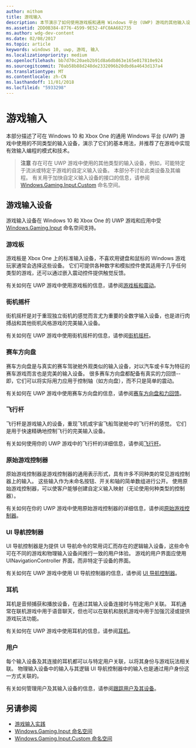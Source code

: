 ```yaml
---
author: mithom
title: 游戏输入
description: 本节演示了如何使用游戏板和通用 Windows 平台 (UWP) 游戏的其他输入设备。
ms.assetid: 2DD0B384-8776-4599-9E52-4FC0AA682735
ms.author: wdg-dev-content
ms.date: 02/08/2017
ms.topic: article
keywords: windows 10, uwp, 游戏, 输入
ms.localizationpriority: medium
ms.openlocfilehash: bb7d70c20aeb2b91d8a6db863e165e017810e924
ms.sourcegitcommit: 70ab58b88d248de2332096b20dbd6a4643d137a4
ms.translationtype: MT
ms.contentlocale: zh-CN
ms.lasthandoff: 11/01/2018
ms.locfileid: "5933298"
---
```

# <a name="input-for-games"></a>游戏输入

本部分描述了可在 Windows 10 和 Xbox One 的通用 Windows 平台 (UWP) 游戏中使用的不同类型的输入设备，演示了它们的基本用法，并推荐了在游戏中实现有效输入编程的模式和技术。

> **注意**    存在可在 UWP 游戏中使用的其他类型的输入设备，例如，可能特定于流派或特定于游戏的自定义输入设备。 本部分不讨论此类设备及其编程。 有关用于加快自定义输入设备的接口的信息，请参阅 [Windows.Gaming.Input.Custom](https://docs.microsoft.com/uwp/api/windows.gaming.input.custom) 命名空间。

## <a name="gaming-input-devices"></a>游戏输入设备

游戏输入设备在 Windows 10 和 Xbox One 的 UWP 游戏和应用中受 [Windows.Gaming.Input](https://docs.microsoft.com/uwp/api/windows.gaming.input) 命名空间支持。

### <a name="gamepads"></a>游戏板

游戏板是 Xbox One 上的标准输入设备，不喜欢用键盘和鼠标的 Windows 游戏玩家通常会选择这些设备。 它们可提供各种数字和模拟控件使其适用于几乎任何类型的游戏，还可以通过嵌入震动控件提供触觉反馈。

有关如何在 UWP 游戏中使用游戏板的信息，请参阅[游戏板和震动](gamepad-and-vibration.md)。

### <a name="arcade-sticks"></a>街机摇杆

街机摇杆是对于重现独立街机的感觉而言尤为重要的全数字输入设备，也是进行肉搏战和其他街机风格游戏的完美输入设备。

有关如何在 UWP 游戏中使用街机摇杆的信息，请参阅[街机摇杆](arcade-stick.md)。

### <a name="racing-wheels"></a>赛车方向盘

赛车方向盘是与真实的赛车驾驶舱外观类似的输入设备，对以汽车或卡车为特征的赛车游戏而言也是完美的输入设备。 很多赛车方向盘都配备有真实的力回馈--即，它们可以将实际用力应用于控制轴（如方向盘），而不只是简单的震动。

有关如何在 UWP 游戏中使用赛车方向盘的信息，请参阅[赛车方向盘和力回馈](racing-wheel-and-force-feedback.md)。

### <a name="flight-sticks"></a>飞行杆

飞行杆是游戏输入的设备，重现飞机或宇宙飞船驾驶舱中的飞行杆的感觉。 它们是用于快速精确地控制飞行的完美输入设备。

有关如何使用你的 UWP 游戏中的飞行杆的详细信息，请参阅[飞行杆](flight-stick.md)。

### <a name="raw-game-controllers"></a>原始游戏控制器

原始游戏控制器是游戏控制器的通用表示形式，具有许多不同种类的常见游戏控制器上的输入。 这些输入作为未命名按钮、开关和轴的简单数组进行公开。 使用原始游戏控制器，可以使客户能够创建自定义输入映射（无论使用何种类型的控制器）。

有关如何在你的 UWP 游戏中使用原始游戏控制器的详细信息，请参阅[原始游戏控制器](raw-game-controller.md)。

### <a name="ui-navigation-controllers"></a>UI 导航控制器

UI 导航控制器是为提供 UI 导航命令的常用词汇而存在的逻辑输入设备，这些命令可在不同的游戏和物理输入设备间推行一致的用户体验。 游戏的用户界面应使用 UINavigationController 界面，而非特定于设备的界面。

有关如何在 UWP 游戏中使用 UI 导航控制器的信息，请参阅 [UI 导航控制器](ui-navigation-controller.md)。

### <a name="headsets"></a>耳机

耳机是音频捕获和播放设备，在通过其输入设备连接时与特定用户关联。 耳机通常在联机游戏中用于语音聊天，但也可以在联机和脱机游戏中用于加强沉浸或提供游戏玩法功能。

有关如何在 UWP 游戏中使用耳机的信息，请参阅[耳机](headset.md)。

### <a name="users"></a>用户

每个输入设备及其连接的耳机都可以与特定用户关联，以将其身份与游戏玩法相关联。 物理输入设备中的输入与其逻辑 UI 导航控制器中的输入也是通过用户身份这一方式关联的。

有关如何管理用户及其输入设备的信息，请参阅[跟踪用户及其设备](input-practices-for-games.md#tracking-users-and-their-devices)。

## <a name="see-also"></a>另请参阅

* [游戏输入实践](input-practices-for-games.md)
* [Windows.Gaming.Input 命名空间](https://docs.microsoft.com/uwp/api/windows.gaming.input)
* [Windows.Gaming.Input.Custom 命名空间](https://docs.microsoft.com/uwp/api/windows.gaming.input.custom)